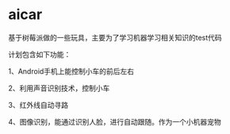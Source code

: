 # aicar
基于树莓派做的一些玩具，主要为了学习机器学习相关知识的test代码

计划包含如下功能：

1、Android手机上能控制小车的前后左右

2、利用声音识别技术，控制小车

3、红外线自动寻路

4、图像识别，能通过识别人脸，进行自动跟随。作为一个小机器宠物
